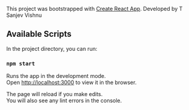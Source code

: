 This project was bootstrapped with [Create React App](https://github.com/facebook/create-react-app).
Developed by T Sanjev Vishnu 

## Available Scripts

In the project directory, you can run:

### `npm start`

Runs the app in the development mode.<br />
Open [http://localhost:3000](http://localhost:3000) to view it in the browser.

The page will reload if you make edits.<br />
You will also see any lint errors in the console.
